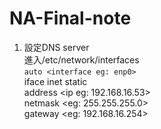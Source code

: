 # NA-Final-note
1. 設定DNS server  
   進入/etc/network/interfaces  
   ```auto <interface eg: enp0>```  
   iface  <interface eg: enp0s8> inet static  
   address <ip eg: 192.168.16.53>  
   netmask <eg: 255.255.255.0>  
   gateway <eg: 192.168.16.254>  
   
   
